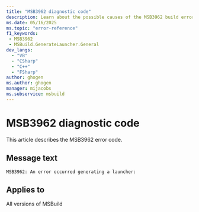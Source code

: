 ```yaml
---
title: "MSB3962 diagnostic code"
description: Learn about the possible causes of the MSB3962 build error, and get troubleshooting tips.
ms.date: 05/16/2025
ms.topic: "error-reference"
f1_keywords:
 - MSB3962
 - MSBuild.GenerateLauncher.General
dev_langs:
  - "VB"
  - "CSharp"
  - "C++"
  - "FSharp"
author: ghogen
ms.author: ghogen
manager: mijacobs
ms.subservice: msbuild
---
```


# MSB3962 diagnostic code

<!-- :::ErrorDefinitionDescription::: -->
<!-- :::editable-content name="introDescription"::: -->
This article describes the MSB3962 error code.
<!-- :::editable-content-end::: -->

## Message text

<!-- :::editable-content name="messageText"::: -->
`MSB3962: An error occurred generating a launcher:`
<!-- :::editable-content-end::: -->
<!-- MSB3962: An error occurred generating a launcher: {0} -->

<!-- :::editable-content name="postOutputDescription"::: -->
<!--
{StrBegin="MSB3962: "}
-->
<!-- :::editable-content-end::: -->
<!-- :::ErrorDefinitionDescription-end::: -->

## Applies to

All versions of MSBuild
